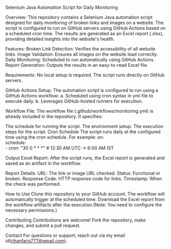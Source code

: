 Selenium Java Automation Script for Daily Monitoring

Overview:
This repository contains a Selenium Java automation script designed for daily monitoring of broken links and images on a website. The script is configured to run on GitHub servers using GitHub Actions based on a scheduled cron time. The results are generated as an Excel report (.xlsx), providing detailed insights into the website's health.

Features:
Broken Link Detection: Verifies the accessibility of all website links.
Image Validation: Ensures all images on the website load correctly.
Daily Monitoring: Scheduled to run automatically using GitHub Actions.
Report Generation: Outputs the results in an easy-to-read Excel file.

Requirements:
No local setup is required. The script runs directly on GitHub servers.

GitHub Actions Setup:
The automation script is configured to run using a GitHub Actions workflow:
                  a. Scheduled using cron syntax in yml file to execute daily. 
                  b. Leverages GitHub-hosted runners for execution.

Workflow File:
The workflow file (.github/workflows/monitoring.yml) is already included in the repository. It specifies:

The schedule for running the script.
The environment setup.
The execution steps for the script.
Cron Schedule
The script runs daily at the configured time using the cron schedule. For example:
on:  
  schedule:  
     - cron: "30 0 * * *"  # 12:30 AM UTC -> 6:00 AM IST
    
Output
Excel Report: After the script runs, the Excel report is generated and saved as an artifact in the workflow.

Report Details:
URL: The link or image URL checked.
Status: Functional or broken.
Response Code: HTTP response code for links.
Timestamp: When the check was performed.

How to Use
Clone this repository to your GitHub account.
The workflow will automatically trigger at the scheduled time.
Download the Excel report from the workflow artifacts after the execution.(Note: You need to configure the necessary permissions.)

Contributing
Contributions are welcome! Fork the repository, make changes, and submit a pull request.

Contact
For questions or support, reach out via my email id(rihanfaris777@gmail.com).
                                                                                  

